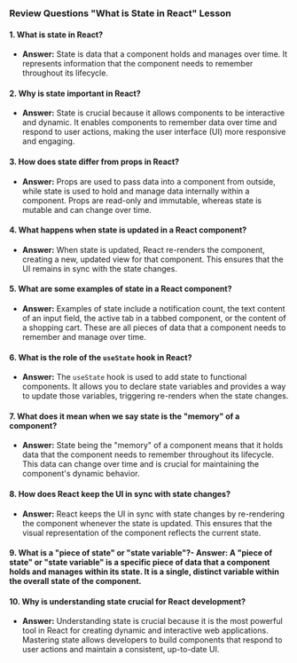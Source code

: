 ### Review Questions "What is State in React" Lesson

#### 1. **What is state in React?**

- **Answer:** State is data that a component holds and manages over time. It represents information that the component needs to remember throughout its lifecycle.

#### 2. **Why is state important in React?**

- **Answer:** State is crucial because it allows components to be interactive and dynamic. It enables components to remember data over time and respond to user actions, making the user interface (UI) more responsive and engaging.

#### 3. **How does state differ from props in React?**

- **Answer:** Props are used to pass data into a component from outside, while state is used to hold and manage data internally within a component. Props are read-only and immutable, whereas state is mutable and can change over time.

#### 4. **What happens when state is updated in a React component?**

- **Answer:** When state is updated, React re-renders the component, creating a new, updated view for that component. This ensures that the UI remains in sync with the state changes.

#### 5. **What are some examples of state in a React component?**

- **Answer:** Examples of state include a notification count, the text content of an input field, the active tab in a tabbed component, or the content of a shopping cart. These are all pieces of data that a component needs to remember and manage over time.

#### 6. **What is the role of the `useState` hook in React?**

- **Answer:** The `useState` hook is used to add state to functional components. It allows you to declare state variables and provides a way to update those variables, triggering re-renders when the state changes.

#### 7. **What does it mean when we say state is the "memory" of a component?**

- **Answer:** State being the "memory" of a component means that it holds data that the component needs to remember throughout its lifecycle. This data can change over time and is crucial for maintaining the component's dynamic behavior.

#### 8. **How does React keep the UI in sync with state changes?**

- **Answer:** React keeps the UI in sync with state changes by re-rendering the component whenever the state is updated. This ensures that the visual representation of the component reflects the current state.

#### 9. **What is a "piece of state" or "state variable"?**- **Answer:** A "piece of state" or "state variable" is a specific piece of data that a component holds and manages within its state. It is a single, distinct variable within the overall state of the component.

#### 10. **Why is understanding state crucial for React development?**

- **Answer:** Understanding state is crucial because it is the most powerful tool in React for creating dynamic and interactive web applications. Mastering state allows developers to build components that respond to user actions and maintain a consistent, up-to-date UI.
